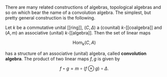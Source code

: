 There are many related constructions of algebras, topological algebras and so on which bear the name of a convolution algebra. The simplest, but pretty general construction is the following.

Let $k$ be a commutative unital [[ring]], $(C,\Delta)$ a (counital) $k$-[[coalgebra]] and $(A,m)$ an associative (unital) $k$-[[algebra]]. Then the set of linear maps

$$
\mathrm{Hom}_k(C,A)
$$

has a structure of an associative (unital) algebra, called __convolution algebra__. The product of two linear maps $f,g$ is given by

$$f\star g = m\circ(f\otimes g)\circ\Delta. $$
